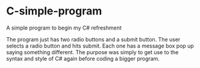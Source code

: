 # C-simple-program
A simple program to begin my C# refreshment

The program just has two radio buttons and a submit button. The user selects a radio button and hits submit. Each one has a message box pop up saying something different. The purpose was simply to get use to the syntax and style of C# again before coding a bigger program.
